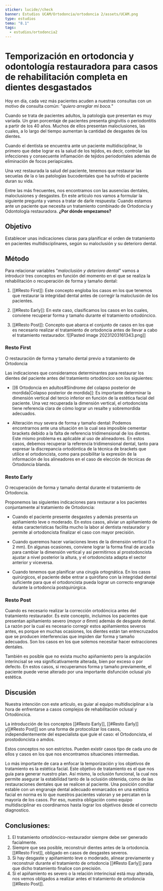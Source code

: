 ```yaml
---
sticker: lucide//check
banner: Estudios UCAM/Ortodoncia/ortodoncia 2/assets/UCAM.png
type: estudios
tema: "8.1"
tags:
  - estudios/ortodoncia2
---
```

# Temporización en ortodoncia y odontología restauradora para casos de rehabilitación completa en dientes desgastados

Hoy en día, cada vez más pacientes acuden a nuestras consultas con un motivo de consulta común: "_quiero arreglar mi boca._"

Cuando se trata de pacientes adultos, la patología que presentan es muy variada. Un gran porcentaje de pacientes presenta gingivitis o periodontitis a partir de los 40 años. Muchos de ellos presentan maloclusiones, las cuales, a lo largo del tiempo aumentan la cantidad de desgastes de los dientes.

Cuando el dentista se encuentra ante un paciente multidisciplinar, lo primero que debe lograr es la salud de los tejidos, es decir, controlar las infecciones y consecuente inflamación de tejidos periodontales además de eliminación de focos periapicales.

Una vez restaurada la salud del paciente, tenemos que restaurar las secuelas de la o las patologías bucodentales que ha sufrido el paciente duran su vida.

Entre las más frecuentes, nos encontramos con las ausencias dentales, maloclusiones y desgastes. En este artículo nos vamos a formular la siguiente pregunta y vamos a tratar de darle respuesta: Cuando estamos ante un paciente que necesita un tratamiento combinado de Ortodoncia y Odontología restauradora. **¿Por dónde empezamos?**

## Objetivo
Establecer unas indicaciones claras para planificar el orden de tratamiento en pacientes multidisciplinares, según su maloclusión y su deterioro dental.

## Método
Para relacionar variables "_maloclusión y deterioro dental_" vamos a introducir tres conceptos en función del momento en el que se realiza la rehabilitación o recuperación de forma y tamaño dental:

1. [[#Resto First]]: Este concepto engloba los casos en los que tenemos que restaurar la integridad dental antes de corregir la maloclusión de los pacientes.

2. [[#Resto Early]]: En este caso, clasificamos los casos en los cuales, conviene recuperar forma y tamaño durante el tratamiento ortodóncico.

3. [[#Resto Post]]: Concepto que abarca el conjunto de casos en los que es necesario realizar el tratamiento de ortodoncia antes de llevar a cabo el tratamiento restaurador.
![[Pasted image 20231203161343.png]]

### Resto First
O restauración de forma y tamaño dental previo a tratamiento de Ortodoncia

Las indicaciones que consideramos determinantes para restaurar los dientes del paciente antes del tratamiento ortodóncico son los siguientes:

- [[6 Ortodoncia en adultos#Síndrome del colapso posterior de mordida|Colapso posterior de mordida]]: Es importante determinar la dimensión vertical del tercio inferior en función de la estética facial del paciente. Una vez recuperada la dimensión vertical, el ortodoncista tiene referencia clara de cómo lograr un resalte y sobremordida adecuados.

- Alteración muy severa de forma y tamaño dental: Podemos encontrarnos ante una situación en la cual sea imposible cementar brackets debido a la falta de referencia tridimensional de los dientes. Este mismo problema es aplicable al uso de alineadores. En estos casos, debemos recuperar la referencia tridimensional dental, tanto para expresar la discrepancia ortodóntica de la técnica de brackets que utilice el ortodoncista, como para posibilitar la expresión de la información de los alineadores en el caso de elección de técnicas de Ortodoncia blanda.

### Resto Early
O recuperación de forma y tamaño dental durante el tratamiento de Ortodoncia.

Proponemos las siguientes indicaciones para restaurar a los pacientes conjuntamente al tratamiento de Ortodoncia:

- Cuando el paciente presente desgastes y además presenta un apiñamiento leve o moderado. En estos casos, aliviar un apiñamiento de éstas características facilita mucho la labor al dentista restaurador y permite al ortodoncista finalizar el caso con mayor precisión.

* Cuando queremos hacer variaciones leves de la dimensión vertical (1 o 2 mm). En algunas ocasiones, conviene lograr la forma final de arcada para cambiar la dimensión vertical y así permitirnos al prostodoncista ajustar a nivel posterior la altura, y el ortodoncista adapta el sector anterior y viceversa.

- Cuando tenemos que planificar una cirugía ortognática. En los casos quirúrgicos, el paciente debe entrar a quirófano con la integridad dental suficiente para que el ortodoncista pueda lograr un correcto engranaje durante la ortodoncia postquirúrgica.

### Resto Post
Cuando es necesario realizar la corrección ortodóncica antes del tratamiento restaurador. Es este concepto, incluimos los pacientes que presentan apiñamiento severo (_mayor a 6mm_) además de desgaste dental. La razón por la cual es necesario corregir estos apiñamientos severos antes, es porque en muchas ocasiones, los dientes están tan entrecruzados que se producen interferencias que impiden dar forma y tamaño adecuados. Son los casos en los que solemos necesitar hacer extracciones dentales.

También es posible que no exista mucho apiñamiento pero la angulación interincisal se vea significativamente alterada, bien por exceso o por defecto. En estos casos, si recuperamos forma y tamaño previamente, el paciente puede verse alterado por una importante disfunción oclusal y/o estética.

## Discusión
Nuestra intención con este artículo, es guiar al equipo multidisciplinar a la hora de enfrentarse a casos complejos de rehabilitación oclusal y Ortodóncica.

La introducción de los conceptos [[#Resto Early]], [[#Resto Early]] y[[#Resto Post]] son una forma de protocolizar los casos, independientemente del especialista que guíe el caso: el Ortodoncista, el prostodoncista o amdos.

Estos conceptos no son estrictos. Pueden existir casos tipo de cada uno de ellos y casos en los que nos encontramos situaciones intermedias.

Lo más importante de cara a enfocar la temporización y los objetivos de tratamiento es la estética facial. Este objetivo de tratamiento es el que nos guía para generar nuestro plan. Así mismo, la oclusión funcional, la cual nos permite asegurar la estabilidad tanto de la oclusión obtenida, como de las restauraciones dentales que se realicen al paciente. Una posición condilar estable con un engranaje dental adecuado enmarcados en una estética facial en norma es lo que nuestros pacientes valoran y se percatan en la mayoría de los casos. Por eso, nuestra obligación como equipo multidisciplinar es coordinarnos hasta lograr los objetivos desde el correcto diagnostico.

## Conclusiones:
1. El tratamiento ortodóncico-restaurador siempre debe ser generado facialmente.
2. Siempre que sea posible, reconstruir dientes antes de la ortodoncia. [[#Resto First]], obligado en casos de desgastes severos.
3. Si hay desgaste y apiñamiento leve o moderado, alinear previamente y reconstruir durante el tratamiento de ortodoncia [[#Resto Early]] para que dicho tratamiento finalice con precisión.
4. Si el apiñamiento es severo o la relación interincisal está muy alterada, nos vemos obligados a realizar antes el tratamiento de ortodoncia [[#Resto Post]].

